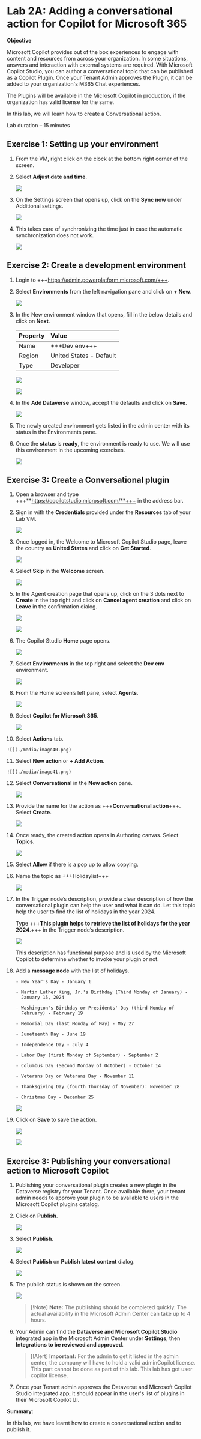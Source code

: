 # **Lab 2A: Adding a conversational action for Copilot for Microsoft 365**

**Objective**

Microsoft Copilot provides out of the box experiences to engage with
content and resources from across your organization. In some situations,
answers and interaction with external systems are required. With
Microsoft Copilot Studio, you can author a conversational topic that can
be published as a Copilot Plugin. Once your Tenant Admin approves the
Plugin, it can be added to your organization's M365 Chat experiences.

The Plugins will be available in the Microsoft Copilot in production, if
the organization has valid license for the same.

In this lab, we will learn how to create a Conversational action.

Lab duration – 15 minutes

## **Exercise 1: Setting up your environment**

1.  From the VM, right click on the clock at the bottom right corner of the screen.

2.  Select **Adjust date and time**.

    ![](./media/image2.jpeg)

3.  On the Settings screen that opens up, click on the **Sync
    now** under Additional settings.

    ![](./media/image3.jpeg)

4.  This takes care of synchronizing the time just in case the automatic
    synchronization does not work.

    ![](./media/image4.jpeg)

## **Exercise 2: Create a development environment**

1.	Login to +++https://admin.powerplatform.microsoft.com/+++.
   
2.	Select **Environments** from the left navigation pane and click on **+ New**.

    ![](./media/image43.jpeg)

3.	In the New environment window that opens, fill in the below details and click on **Next**.

    |  **Property**  |  **Value**  |
  	|:----|:-----|
  	|   Name |  +++Dev env+++  |
  	|  Region  |  United States - Default  |
  	| Type   |  Developer  |

    ![](./media/image44.png)
  	
  	![](./media/image45.png)

4.	In the **Add Dataverse** window, accept the defaults and click on **Save**.

    ![](./media/image46.png)

5.	The newly created environment gets listed in the admin center with its status in the Environments pane.
   
6.	Once the **status** is **ready**, the environment is ready to use. We will use this environment in the upcoming exercises.

  	![](./media/image47.png)

## **Exercise 3: Create a Conversational plugin**

1.  Open a browser and type +++**https://copilotstudio.microsoft.com/**+++ in the address bar.

2.  Sign in with the **Credentials** provided under the **Resources** tab of your Lab VM.

    ![](./media/image28.png)

3.  Once logged in, the Welcome to Microsoft Copilot Studio page, leave the country as **United States** and click on **Get Started**.

    ![](./media/image7.png)

4.	Select **Skip** in the **Welcome** screen.

    ![](./media/image25.png)

5. In the Agent creation page that opens up, click on the 3 dots next to **Create** in the top right and click on **Cancel agent creation** and click on **Leave** in the confirmation dialog.
   
    ![](./media/image36.png)
    
    ![](./media/image30.png)

6.  The Copilot Studio **Home** page opens.

    ![](./media/image8.png)

7.	Select **Environments** in the top right and select the **Dev env** environment.

  	![](./media/image42.png)
  	
8.	From the Home screen’s left pane, select **Agents**.

    ![](./media/image38.png)
  	
9.  Select **Copilot for Microsoft 365**.

    ![](./media/image39.png)

10.  Select **Actions** tab.

    ![](./media/image40.png)

11.  Select **New action** or **+ Add Action**.

    ![](./media/image41.png)
   	
12.  Select **Conversational** in the **New action** pane.

     ![](./media/image12.png)

13.  Provide the name for the action as +++**Conversational action**+++. Select **Create**.

     ![](./media/image27.png)

14. Once ready, the created action opens in Authoring canvas. Select **Topics**.

    ![](./media/image35.png)

14. Select **Allow** if there is a pop up to allow copying.

16. Name the topic as +++Holidaylist+++

    ![](./media/image16.png)

17. In the Trigger node’s description, provide a clear description of
    how the conversational plugin can help the user and what it can
    do. Let this topic help the user to find the list of holidays in the
    year 2024.

    Type +++**This plugin helps to retrieve the list of holidays for the year 2024**.+++ in the Trigger node’s description.

    ![](./media/image17.png)

    This description has functional purpose and is used by the Microsoft
    Copilot to determine whether to invoke your plugin or not.

18. Add a **message node** with the list of holidays.

    ```
    - New Year's Day - January 1

    - Martin Luther King, Jr.'s Birthday (Third Monday of January) -
      January 15, 2024

    - Washington's Birthday or Presidents' Day (third Monday of
      February) - February 19

    - Memorial Day (last Monday of May) - May 27

    - Juneteenth Day - June 19

    - Independence Day - July 4

    - Labor Day (first Monday of September) - September 2

    - Columbus Day (Second Monday of October) - October 14

    - Veterans Day or Veterans Day - November 11

    - Thanksgiving Day (fourth Thursday of November): November 28

    - Christmas Day - December 25
    
    ```
    ![](./media/image18.png)

16. Click on **Save** to save the action.

    ![](./media/image19.png)

    ![](./media/image20.png)

## **Exercise 3: Publishing your conversational action to Microsoft Copilot**

1.  Publishing your conversational plugin creates a new plugin in the
    Dataverse registry for your Tenant. Once available there, your
    tenant admin needs to approve your plugin to be available to users
    in the Microsoft Copilot plugins catalog.

2.  Click on **Publish**.

    ![](./media/image21.png)

3.  Select **Publish**.

    ![](./media/image22.png)

4.  Select **Publish** on **Publish latest content** dialog.

    ![](./media/image23.png)

5.  The publish status is shown on the screen.

    ![](./media/image24.png)

    >[!Note] **Note:** The publishing should be completed quickly. The actual
availability in the Microsoft Admin Center can take up to 4 hours.

6.  Your Admin can find the **Dataverse and Microsoft Copilot
    Studio** integrated app in the Microsoft Admin Center
    under **Settings**, then **Integrations to be reviewed and
    approved**.

    >[!Alert] **Important:** For the admin to get it listed in the admin center, the company will have to hold a valid adminCopilot license. This part cannot be done as part of this lab. This lab has got user copilot license.

7.  Once your Tenant admin approves the Dataverse and Microsoft Copilot
    Studio integrated app, it should appear in the user's list of
    plugins in their Microsoft Copilot UI.

**Summary:**

In this lab, we have learnt how to create a conversational action and to
publish it.
